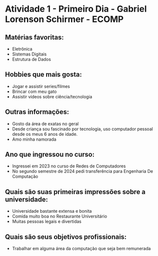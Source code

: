 # Atividade 1 - Primeiro Dia - Gabriel Lorenson Schirmer - ECOMP

## Matérias favoritas:
- Eletrônica
- Sistemas Digitais
- Estrutura de Dados

## Hobbies que mais gosta:
- Jogar e assistir series/filmes
- Brincar com meu gato
- Assistir vídeos sobre ciência/tecnologia

## Outras informações:
- Gosto da área de exatas no geral
- Desde criança sou fascinado por tecnologia, uso computador pessoal desde os meus 6 anos de idade.
- Amo minha namorada

## Ano que ingressou no curso:

- Ingressei em 2023 no curso de Redes de Computadores
- No segundo semestre de 2024 pedi transferência para Engenharia De Computação

## Quais são suas primeiras impressões sobre a universidade:

- Universidade bastante extensa e bonita
- Comida muito boa no Restaurante Universitário
- Muitas pessoas legais e divertidas

## Quais são seus objetivos profissionais:

- Trabalhar em alguma área da computação que seja bem remunerada
